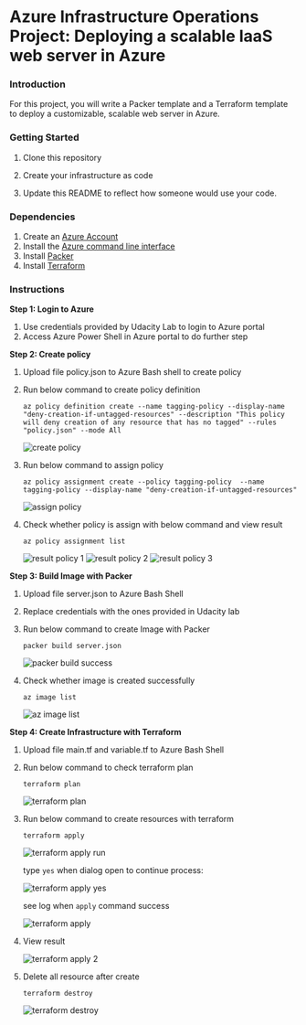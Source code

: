 # Azure Infrastructure Operations Project: Deploying a scalable IaaS web server in Azure

### Introduction
For this project, you will write a Packer template and a Terraform template to deploy a customizable, scalable web server in Azure.

### Getting Started
1. Clone this repository

2. Create your infrastructure as code

3. Update this README to reflect how someone would use your code.

### Dependencies
1. Create an [Azure Account](https://portal.azure.com) 
2. Install the [Azure command line interface](https://docs.microsoft.com/en-us/cli/azure/install-azure-cli?view=azure-cli-latest)
3. Install [Packer](https://www.packer.io/downloads)
4. Install [Terraform](https://www.terraform.io/downloads.html)

### Instructions
**Step 1: Login to Azure**
1. Use credentials provided by Udacity Lab to login to Azure portal
2. Access Azure Power Shell in Azure portal to do further step
   
**Step 2: Create policy**
1. Upload file policy.json to Azure Bash shell to create policy
2. Run below command to create policy definition
   
    ```
   az policy definition create --name tagging-policy --display-name "deny-creation-if-untagged-resources" --description "This policy will deny creation of any resource that has no tagged" --rules "policy.json" --mode All
    ```
   
   ![create policy](https://github.com/TreAt1412/nd082-Azure-Cloud-DevOps-Starter-Code/assets/37327111/99f0d3e8-081e-47ca-8af6-44341e0373f5)

4. Run below command to assign policy
   
    ```
   az policy assignment create --policy tagging-policy  --name tagging-policy --display-name "deny-creation-if-untagged-resources"
    ```
   
   ![assign policy](https://github.com/TreAt1412/nd082-Azure-Cloud-DevOps-Starter-Code/assets/37327111/60dc6fa9-181e-43cf-9ba1-587fdf81528c)

6. Check whether policy is assign with below command and view result
   
    ```
   az policy assignment list
    ```
   
   ![result policy 1](https://github.com/TreAt1412/nd082-Azure-Cloud-DevOps-Starter-Code/assets/37327111/90d44d3b-84b1-4826-944c-c98119d35c9f)
   ![result policy 2](https://github.com/TreAt1412/nd082-Azure-Cloud-DevOps-Starter-Code/assets/37327111/321a69f6-a2a2-4099-acc2-0e73337c52ee)
   ![result policy 3](https://github.com/TreAt1412/nd082-Azure-Cloud-DevOps-Starter-Code/assets/37327111/b443103d-0b1d-4e87-82f5-e02d78adcc99)


**Step 3: Build Image with Packer**
1. Upload file server.json to Azure Bash Shell
2. Replace credentials with the ones provided in Udacity lab 
3. Run below command to create Image with Packer
   
    ```
    packer build server.json
   ```
   
   ![packer build success](https://github.com/TreAt1412/nd082-Azure-Cloud-DevOps-Starter-Code/assets/37327111/905b9601-ff28-4849-b023-28adae0ed7da)

4. Check whether image is created successfully
   
   ```
   az image list
   ```
   
   ![az image list](https://github.com/TreAt1412/nd082-Azure-Cloud-DevOps-Starter-Code/assets/37327111/7ce85ef8-4508-4420-a291-ffad03f6a49a)
 
   
**Step 4: Create Infrastructure with Terraform**
1. Upload file main.tf and variable.tf to Azure Bash Shell
2. Run below command to check terraform plan
   
    ```
   terraform plan
    ```
   
   ![terraform plan](https://github.com/TreAt1412/nd082-Azure-Cloud-DevOps-Starter-Code/assets/37327111/cbff7592-c3df-4922-b21e-7b75d77a5c39)

3. Run below command to create resources with terraform
   
    ```
   terraform apply
    ```
   
   ![terraform apply run](https://github.com/TreAt1412/nd082-Azure-Cloud-DevOps-Starter-Code/assets/37327111/41acf4e4-ba7c-4514-b9ca-a2f8d0b51d40)

   type ```yes``` when dialog open to continue process:
   
   ![terraform apply yes](https://github.com/TreAt1412/nd082-Azure-Cloud-DevOps-Starter-Code/assets/37327111/9c404bce-b84e-4f96-963e-59124f9babe0)
   
   see log when ```apply``` command success
   
   ![terraform apply](https://github.com/TreAt1412/nd082-Azure-Cloud-DevOps-Starter-Code/assets/37327111/c82522b2-d857-47d5-8e23-704e681a105f)

4. View result

   ![terraform apply 2](https://github.com/TreAt1412/nd082-Azure-Cloud-DevOps-Starter-Code/assets/37327111/a0c55a71-533e-45f8-8dac-9ef668ab0fc6)

5. Delete all resource after create
   
    ```
   terraform destroy
    ```
   
    ![terraform destroy](https://github.com/TreAt1412/nd082-Azure-Cloud-DevOps-Starter-Code/assets/37327111/3cbcc63e-5fd6-4cab-bb0f-abd92c46ddce)
 


